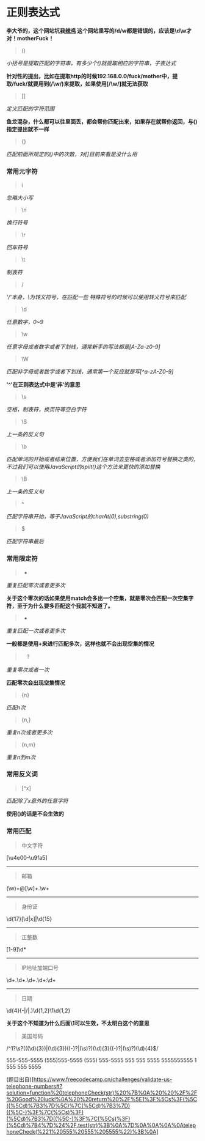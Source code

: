 # 正则表达式

**李大爷的，这个网站坑我[辣鸡](http://blog.csdn.net/zaifendou/article/details/5746988) 这个网站里写的/d/w都是错误的，应该是\d\w才对！motherFuck！**

> ()

*小括号是提取匹配的字符串，有多少个()就提取相应的字符串，子表达式*

**针对性的提出，比如在提取http的时候192.168.0.0/fuck/mother中，提取/fuck/就要用到(\/\w\/)来提取，如果使用[\/\w\/]就无法获取**

> []

*定义匹配的字符范围*

**鱼龙混杂，什么都可以往里面丢，都会帮你匹配出来，如果存在就帮你返回，与()指定提出就不一样**

> {}

*匹配前面所规定的()中的次数，对[]目前来看是没什么用*

### 常用元字符

> i

*忽略大小写*

> \n

*换行符号*

> \r

*回车符号*

> \t

*制表符*

> \/

*'/'本身，\为转义符号，在匹配一些 特殊符号的时候可以使用转义符号来匹配*

> \d

*任意数字，0~9*

> \w

*任意字母或者数字或者下划线，通常新手的写法都是[A-Za-z0-9]*

> \W

*匹配非字母或者数字或者下划线，通常第一个反应就是写[^a-zA-Z0-9]*

**'^'在正则表达式中是'非'的意思**

> \s

*空格，制表符，换页符等空白字符*

> \S

*上一条的反义句*

> \b

*匹配单词的开始或者结束位置，方便我们在单词去空格或者添加符号替换之类的，不过我们可以使用JavaScript的spilt()这个方法来更快的添加替换*

> \B

*上一条的反义句*

> ^

*匹配字符串开始，等于JavaScript的charAt(0),substring(0)*

> $

*匹配字符串最后*

### 常用限定符

> *

*重复匹配零次或者更多次*

**关于这个零次的话如果使用match会多出一个空集，就是零次会匹配一次空集字符，至于为什么要多匹配这个我就不知道了。**

> +

*重复匹配一次或者更多次*

**一般都是使用+来进行匹配多次，这样也就不会出现空集的情况**

>　?

*重复零次或者一次*

**匹配零次会出现空集情况**

> {n}

*匹配n次*

> {n,}

*重复n次或者更多次*

> {n,m}

*重复n到m次*

### 常用反义词

> [^x]

*匹配除了x意外的任意字符*

**使用()的话是不会生效的**

### 常用匹配

> 中文字符

[\u4e00-\u9fa5]

***

> 邮箱

(\w)+\@[\w]+\.\w+

***

> 身份证

\d{17}[\d|x]|\d{15}

***

> 正整数

[1-9]\d*

***

> IP地址加端口号

\d+\.\d+\.\d+\.\d+\:\d+

***

> 日期

\d{4}(\-|\/|.)\d{1,2}\1\d{1,2}

**关于这个不知道为什么后面\1可以生效，不太明白这个的意思**

> 美国号码

/^1?\s?(\((\d){3}\)|(\d){3})((\-)?|(\s)?)(\d){3}((\-)?|(\s)?)(\d){4}$/

555-555-5555
(555)555-5555
(555) 555-5555
555 555 5555
5555555555
1 555 555 5555

(题目出自)[https://www.freecodecamp.cn/challenges/validate-us-telephone-numbers#?solution=function%20telephoneCheck(str)%20%7B%0A%20%20%2F%2F%20Good%20luck!%0A%20%20return%20%2F%5E1%3F%5Cs%3F(%5C((%5Cd)%7B3%7D%5C)%7C(%5Cd)%7B3%7D)((%5C-)%3F%7C(%5Cs)%3F)(%5Cd)%7B3%7D((%5C-)%3F%7C(%5Cs)%3F)(%5Cd)%7B4%7D%24%2F.test(str)%3B%0A%7D%0A%0A%0A%0AtelephoneCheck(%221%20555%20555%205555%22)%3B%0A]










